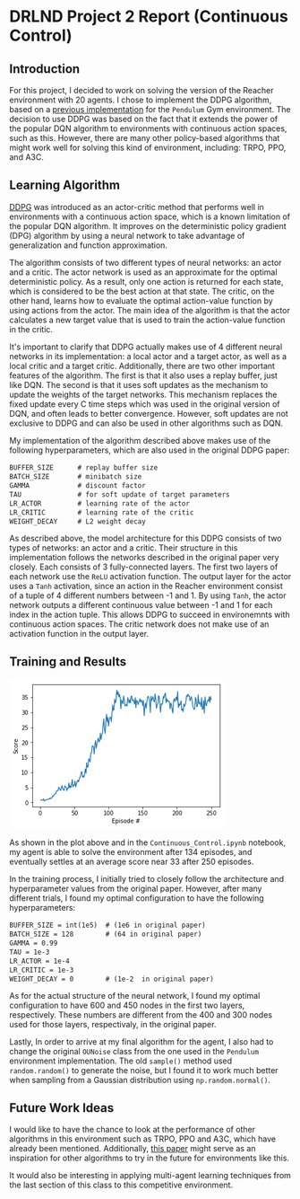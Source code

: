 # DRLND Project 2 Report (Continuous Control)

## Introduction

For this project, I decided to work on solving the version of the Reacher environment with 20 agents. I chose to implement the DDPG algorithm, based on a [previous implementation](https://github.com/MarcioPorto/deep-reinforcement-learning/tree/master/ddpg-pendulum) for the `Pendulum` Gym environment. The decision to use DDPG was based on the fact that it extends the power of the popular DQN algorithm to environments with continuous action spaces, such as this. However, there are many other policy-based algorithms that might work well for solving this kind of environment, including: TRPO, PPO, and A3C.

## Learning Algorithm

[DDPG](https://arxiv.org/pdf/1509.02971.pdf) was introduced as an actor-critic method that performs well in environments with a continuous action space, which is a known limitation of the popular DQN algorithm. It improves on the deterministic policy gradient (DPG) algorithm by using a neural network to take advantage of generalization and function approximation.

The algorithm consists of two different types of neural networks: an actor and a critic. The actor network is used as an approximate for the optimal deterministic policy. As a result, only one action is returned for each state, which is considered to be the best action at that state. The critic, on the other hand, learns how to evaluate the optimal action-value function by using actions from the actor. The main idea of the algorithm is that the actor calculates a new target value that is used to train the action-value function in the critic. 

It's important to clarify that DDPG actually makes use of 4 different neural networks in its implementation: a local actor and a target actor, as well as a local critic and a target critic. Additionally, there are two other important features of the algorithm. The first is that it also uses a replay buffer, just like DQN. The second is that it uses soft updates as the mechanism to update the weights of the target networks. This mechanism replaces the fixed update every C time steps which was used in the original version of DQN, and often leads to better convergence. However, soft updates are not exclusive to DDPG and can also be used in other algorithms such as DQN.

My implementation of the algorithm described above makes use of the following hyperparameters, which are also used in the original DDPG paper:

```
BUFFER_SIZE      # replay buffer size
BATCH_SIZE       # minibatch size
GAMMA            # discount factor
TAU              # for soft update of target parameters
LR_ACTOR         # learning rate of the actor 
LR_CRITIC        # learning rate of the critic
WEIGHT_DECAY     # L2 weight decay
```

As described above, the model architecture for this DDPG consists of two types of networks: an actor and a critic. Their structure in this implementation follows the networks described in the original paper very closely. Each consists of 3 fully-connected layers. The first two layers of each network use the `ReLU` activation function. The output layer for the actor uses a `Tanh` activation, since an action in the Reacher environment consist of a tuple of 4 different numbers between -1 and 1. By using `Tanh`, the actor network outputs a different continuous value between -1 and 1 for each index in the action tuple. This allows DDPG to succeed in environemnts with continuous action spaces. The critic network does not make use of an activation function in the output layer.

## Training and Results

![Plot of Rewards](https://github.com/MarcioPorto/drlnd-continuous-control/blob/master/plot_of_rewards.png)

As shown in the plot above and in the `Continuous_Control.ipynb` notebook, my agent is able to solve the environment after 134 episodes, and eventually settles at an average score near 33 after 250 episodes.

In the training process, I initially tried to closely follow the architecture and hyperparameter values from the original paper. However, after many different trials, I found my optimal configuration to have the following hyperparameters:

```
BUFFER_SIZE = int(1e5)  # (1e6 in original paper)
BATCH_SIZE = 128        # (64 in original paper)
GAMMA = 0.99
TAU = 1e-3 
LR_ACTOR = 1e-4 
LR_CRITIC = 1e-3 
WEIGHT_DECAY = 0        # (1e-2  in original paper)
```

As for the actual structure of the neural network, I found my optimal configuration to have 600 and 450 nodes in the first two layers, respectively. These numbers are different from the 400 and 300 nodes used for those layers, respectivaly, in the original paper.

Lastly, In order to arrive at my final algorithm for the agent, I also had to change the original `OUNoise` class from the one used in the `Pendulum` environment implementation. The old `sample()` method used `random.random()` to generate the noise, but I found it to work much better when sampling from a Gaussian distribution using `np.random.normal()`.

## Future Work Ideas

I would like to have the chance to look at the performance of other algorithms in this environment such as TRPO, PPO and A3C, which have already been mentioned. Additionally, [this paper](https://arxiv.org/pdf/1604.06778.pdf) might serve as an inspiration for other algorithms to try in the future for environments like this. 

It would also be interesting in applying multi-agent learning techniques from the last section of this class to this competitive environment.
